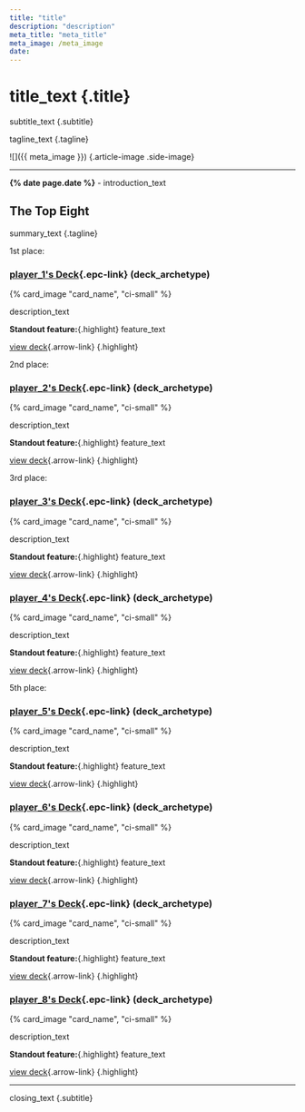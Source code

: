 ```yaml
---
title: "title"
description: "description"
meta_title: "meta_title"
meta_image: /meta_image
date: 
---
```

# title_text  {.title}

subtitle_text
{.subtitle}

tagline_text
{.tagline}

![]({{ meta_image }}) {.article-image .side-image}

----

**{% date page.date %}** - introduction_text

## The Top Eight

summary_text
{.tagline}

<div class="pre-headline first">1st place:</div>

### [player_1's Deck][deck-1]{.epc-link} (deck_archetype)

  [deck-1]: epc_url

{% card_image "card_name", "ci-small" %}

description_text

**Standout feature:**{.highlight} feature_text

[view deck][deck-1]{.arrow-link}
{.highlight}

<div class="pre-headline second">2nd place:</div>

### [player_2's Deck][deck-2]{.epc-link} (deck_archetype)

  [deck-2]: epc_url

{% card_image "card_name", "ci-small" %}

description_text

**Standout feature:**{.highlight} feature_text

[view deck][deck-2]{.arrow-link}
{.highlight}

<div class="pre-headline third">3rd place:</div>

### [player_3's Deck][deck-3]{.epc-link} (deck_archetype)

  [deck-3]: epc_url

{% card_image "card_name", "ci-small" %}

description_text

**Standout feature:**{.highlight} feature_text

[view deck][deck-3]{.arrow-link}
{.highlight}

### [player_4's Deck][deck-4]{.epc-link} (deck_archetype)

  [deck-4]: epc_url

{% card_image "card_name", "ci-small" %}

description_text

**Standout feature:**{.highlight} feature_text

[view deck][deck-4]{.arrow-link}
{.highlight}

<div class="pre-headline fifth">5th place:</div>

### [player_5's Deck][deck-5]{.epc-link} (deck_archetype)

  [deck-5]: epc_url

{% card_image "card_name", "ci-small" %}

description_text

**Standout feature:**{.highlight} feature_text

[view deck][deck-5]{.arrow-link}
{.highlight}

### [player_6's Deck][deck-6]{.epc-link} (deck_archetype)

  [deck-6]: epc_url

{% card_image "card_name", "ci-small" %}

description_text

**Standout feature:**{.highlight} feature_text

[view deck][deck-6]{.arrow-link}
{.highlight}

### [player_7's Deck][deck-7]{.epc-link} (deck_archetype)

  [deck-7]: epc_url

{% card_image "card_name", "ci-small" %}

description_text

**Standout feature:**{.highlight} feature_text

[view deck][deck-7]{.arrow-link}
{.highlight}

### [player_8's Deck][deck-8]{.epc-link} (deck_archetype)

  [deck-8]: epc_url

{% card_image "card_name", "ci-small" %}

description_text

**Standout feature:**{.highlight} feature_text

[view deck][deck-8]{.arrow-link}
{.highlight}

----

closing_text
{.subtitle}
